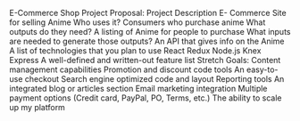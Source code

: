 E-Commerce Shop Project Proposal:
Project Description
  E- Commerce Site for selling Anime
Who uses it?
  Consumers who purchase anime
What outputs do they need?
  A listing of Anime for people to purchase
What inputs are needed to generate those outputs?
  An API that gives info on the Anime
A list of technologies that you plan to use
  React
  Redux
  Node.js
  Knex
  Express
A well-defined and written-out feature list
Stretch Goals:
  Content management capabilities
  Promotion and discount code tools
  An easy-to-use checkout
  Search engine optimized code and layout
  Reporting tools
  An integrated blog or articles section
  Email marketing integration
  Multiple payment options (Credit card, PayPal, PO, Terms, etc.)
  The ability to scale up my platform
